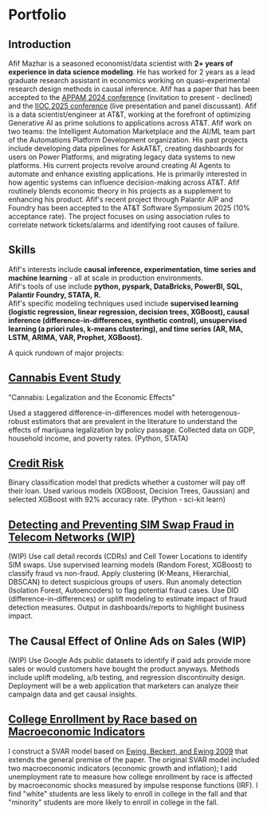 # Portfolio

## Introduction
Afif Mazhar is a seasoned economist/data scientist with **2+ years of experience in data science modeling**. He has worked for 2 years as a lead graduate research assistant in economics working on quasi-experimental research design methods in causal inference. Afif has a paper that has been accepted to the [APPAM 2024 conference](https://www.appam.org/conference-events/fall-research-conference/2024appam/) (invitation to present - declined) and the [IIOC 2025 conference](https://www.indorgsociety.org/conference) (live presentation and panel discussant). Afif is a data scientist/engineer at AT&T, working at the forefront of optimizing Generative AI as prime solutions to applications across AT&T. Afif work on two teams: the Intelligent Automation Marketplace and the AI/ML team part of the Automations Platform Development organization. His past projects include developing data pipelines for AskAT&T, creating dashboards for users on Power Platforms, and migrating legacy data systems to new platforms. His current projects revolve around creating AI Agents to automate and enhance existing applications. He is primarily interested in how agentic systems can influence decision-making across AT&T. Afif routinely blends economic theory in his projects as a supplement to enhancing his product. Afif's recent project through Palantir AIP and Foundry has been accepted to the AT&T Software Symposium 2025 (10% acceptance rate). The project focuses on using association rules to correlate network tickets/alarms and identifying root causes of failure.


## Skills
Afif's interests include **causal inference, experimentation, time series and machine learning** - all at scale in production environments.\
Afif's tools of use include **python, pyspark, DataBricks, PowerBI, SQL, Palantir Foundry, STATA, R.**\
Afif's specific modeling techniques used include **supervised learning (logistic regression, linear regression, decision trees, XGBoost), causal inference (difference-in-differences, synthetic control), unsupervised learning (a priori rules, k-means clustering), and time series (AR, MA, LSTM, ARIMA, VAR, Prophet, XGBoost).**

A quick rundown of major projects:

## [Cannabis Event Study](https://github.com/afifmazhar/Portfolio/tree/main/Data%20Science%20Projects/Econometrics/Cannabis%20Event%20Study)
"Cannabis: Legalization and the Economic Effects"

Used a staggered difference-in-differences model with heterogenous-robust estimators that are prevalent in the literature to understand the effects of marijuana legalization by policy passage. Collected data on GDP, household income, and poverty rates. (Python, STATA)

## [Credit Risk](https://github.com/afifmazhar/Portfolio/tree/main/Data%20Science%20Projects/Machine%20Learning/Credit%20Risk)
Binary classification model that predicts whether a customer will pay off their loan. Used various models (XGBoost, Decision Trees, Gaussian) and selected XGBoost with 92% accuracy rate. (Python - sci-kit learn)

## [Detecting and Preventing SIM Swap Fraud in Telecom Networks (WIP)](https://github.com/afifmazhar/Portfolio/tree/main/Data%20Science%20Projects/Machine%20Learning/Credit%20Risk)
(WIP) Use call detail records (CDRs) and Cell Tower Locations to identify SIM swaps. Use supervised learning models (Random Forest, XGBoost) to classify fraud vs non-fraud. Apply clustering (K-Means, Hierarchial, DBSCAN) to detect suspicious groups of users. Run anomaly detection (Isolation Forest, Autoencoders) to flag potential fraud cases. Use DID (difference-in-differences) or uplift modeling to estimate impact of fraud detection measures. Output in dashboards/reports to highlight business impact.

## The Causal Effect of Online Ads on Sales (WIP)
(WIP) Use Google Ads public datasets to identify if paid ads provide more sales or would customers have bought the product anyways. Methods include uplift modeling, a/b testing, and regression discontinuity design. Deployment will be a web application that marketers can analyze their campaign data and get causal insights.

## [College Enrollment by Race based on Macroeconomic Indicators](https://github.com/afifmazhar/Portfolio/tree/main/Data%20Science%20Projects/Econometrics/College%20Enrollment)

I construct a SVAR model based on [Ewing, Beckert, and Ewing 2009](https://github.com/afifmazhar/Portfolio/blob/main/Data%20Science%20Projects/Econometrics/College%20Enrollment/References/Ewing_Beckert_2009.pdf) that extends the general premise of the paper. The original SVAR model included two macroeconomic indicators (economic growth and inflation); I add unemployment rate to measure how college enrollment by race is affected by macroeconomic shocks measured by impulse response functions (IRF). I find "white" students are less likely to enroll in college in the fall and that "minority" students are more likely to enroll in college in the fall.
